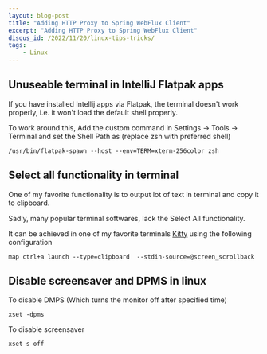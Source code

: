 ```yaml
---
layout: blog-post
title: "Adding HTTP Proxy to Spring WebFlux Client"
excerpt: "Adding HTTP Proxy to Spring WebFlux Client"
disqus_id: /2022/11/20/linux-tips-tricks/
tags:
    - Linux
---
```


## Unuseable terminal in IntelliJ Flatpak apps

If you have installed Intellij apps via Flatpak, the terminal doesn't work  properly, i.e. it won't load the default shell properly.

To work around this, Add the custom command in Settings -> Tools -> Terminal and set the Shell Path as (replace zsh with preferred shell)

```shell
/usr/bin/flatpak-spawn --host --env=TERM=xterm-256color zsh
```


## Select all functionality in terminal

One of my favorite functionality is to output lot of text in terminal and copy it to clipboard.

Sadly, many popular terminal softwares, lack the Select All functionality.

It can be achieved in one of my favorite terminals [Kitty](https://sw.kovidgoyal.net/kitty/) using the following configuration

```
map ctrl+a launch --type=clipboard  --stdin-source=@screen_scrollback
```

## Disable screensaver and DPMS in linux

To disable DMPS (Which turns the monitor off after specified time)

```
xset -dpms
```

To disable screensaver
```
xset s off
```

